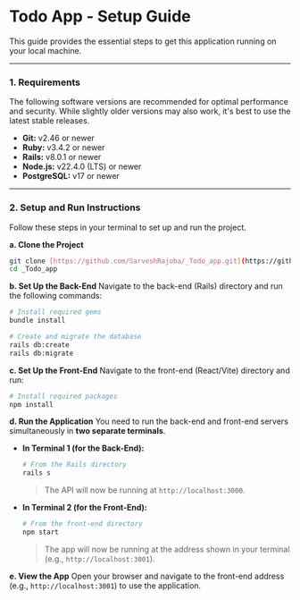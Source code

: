 # Todo App - Setup Guide

This guide provides the essential steps to get this application running on your local machine.

---

### **1. Requirements**

The following software versions are recommended for optimal performance and security. While slightly older versions may also work, it's best to use the latest stable releases.

* **Git:** v2.46 or newer
* **Ruby:** v3.4.2 or newer
* **Rails:** v8.0.1 or newer
* **Node.js:** v22.4.0 (LTS) or newer
* **PostgreSQL:** v17 or newer

---

### **2. Setup and Run Instructions**

Follow these steps in your terminal to set up and run the project.

**a. Clone the Project**
```sh
git clone [https://github.com/SarveshRajoba/_Todo_app.git](https://github.com/SarveshRajoba/_Todo_app.git)
cd _Todo_app
```

**b. Set Up the Back-End**
Navigate to the back-end (Rails) directory and run the following commands:
```sh
# Install required gems
bundle install

# Create and migrate the database
rails db:create
rails db:migrate
```

**c. Set Up the Front-End**
Navigate to the front-end (React/Vite) directory and run:
```sh
# Install required packages
npm install
```

**d. Run the Application**
You need to run the back-end and front-end servers simultaneously in **two separate terminals**.

* **In Terminal 1 (for the Back-End):**
    ```sh
    # From the Rails directory
    rails s
    ```
    > The API will now be running at `http://localhost:3000`.

* **In Terminal 2 (for the Front-End):**
    ```sh
    # From the front-end directory
    npm start
    ```
    > The app will now be running at the address shown in your terminal (e.g., `http://localhost:3001`).

**e. View the App**
Open your browser and navigate to the front-end address (e.g., `http://localhost:3001`) to use the application.
